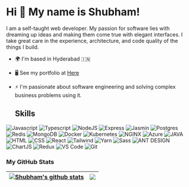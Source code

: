 # Hi 👋 My name is Shubham!

I am a self-taught web developer. My passion for software lies with dreaming up ideas and making them come true with elegant interfaces. I take great care in the experience, architecture, and code quality of the things I build.

- 🌍 I'm based in Hyderabad 🇮🇳
- 🖥️ See my portfolio at [Here](https://portfolio-hermit.vercel.app/portfolio)
- ⚡ I'm passionate about software engineering and solving complex business problems using it.

  ## Skills
  
![Javascript](https://img.shields.io/badge/JavaScript-323330?style=for-the-badge&logo=javascript&logoColor=F7DF1E)
![Typescript](https://img.shields.io/badge/TypeScript-007ACC?style=for-the-badge&logo=typescript&logoColor=white)
![NodeJS](https://img.shields.io/badge/Node.js-339933?style=for-the-badge&logo=nodedotjs&logoColor=white)
![Express](https://img.shields.io/badge/express.js-%23404d59.svg?style=for-the-badge&logo=express&logoColor=%2361DAFB)
![Jasmin](https://img.shields.io/badge/jasmine-%238A4182.svg?style=for-the-badge&logo=jasmine&logoColor=white)
![Postgres](https://img.shields.io/badge/postgres-%23316192.svg?style=for-the-badge&logo=postgresql&logoColor=white)
![Redis](https://img.shields.io/badge/redis-%23DD0031.svg?style=for-the-badge&logo=redis&logoColor=white)
![MongoDB](https://img.shields.io/badge/MongoDB-4EA94B?style=for-the-badge&logo=mongodb&logoColor=white)
![Docker](https://img.shields.io/badge/docker-%230db7ed.svg?style=for-the-badge&logo=docker&logoColor=white)
![Kubernetes](https://img.shields.io/badge/kubernetes-%23326ce5.svg?style=for-the-badge&logo=kubernetes&logoColor=white)
![NGINX](https://img.shields.io/badge/nginx-%23009639.svg?style=for-the-badge&logo=nginx&logoColor=white)
![Azure](https://img.shields.io/badge/azure-%230072C6.svg?style=for-the-badge&logo=azure-devops&logoColor=white)
![JAVA](https://img.shields.io/badge/java-%23ED8B00.svg?style=for-the-badge&logo=java&logoColor=white)
![HTML](https://img.shields.io/badge/HTML5-E34F26?style=for-the-badge&logo=html5&logoColor=white)
![CSS](https://img.shields.io/badge/css3-%231572B6.svg?style=for-the-badge&logo=css3&logoColor=white)
![React](https://img.shields.io/badge/React-20232A?style=for-the-badge&logo=react&logoColor=61DAFB)
![Tailwind](https://img.shields.io/badge/Tailwind_CSS-38B2AC?style=for-the-badge&logo=tailwind-css&logoColor=white)
![Yarn](https://img.shields.io/badge/Yarn-2C8EBB?style=for-the-badge&logo=yarn&logoColor=white)
![Sass](https://img.shields.io/badge/Sass-CC6699?style=for-the-badge&logo=sass&logoColor=white)
![ANT DESIGN](https://img.shields.io/badge/-AntDesign-%230170FE?style=for-the-badge&logo=ant-design&logoColor=white)
![ChartJS](https://img.shields.io/badge/Chart.js-FF6384?style=for-the-badge&logo=chartdotjs&logoColor=white)
![Redux](https://img.shields.io/badge/Redux-593D88?style=for-the-badge&logo=redux&logoColor=white)
![VS Code](https://img.shields.io/badge/VSCode-0078D4?style=for-the-badge&logo=visual%20studio%20code&logoColor=white)
![Git](https://img.shields.io/badge/git-%23F05033.svg?style=for-the-badge&logo=git&logoColor=white)



### My GitHub Stats
| <a href="https://github.com/hermit-github"><img align="center" src="https://github-readme-stats-hermit.vercel.app/api?username=hermit-github&show_icons=true&include_all_commits=true&theme=ambient_gradient&hide_border=true" alt="Shubham's github stats" /></a> | <a href="https://github.com/hermit-github"><img align="center" src="https://github-readme-stats-hermit.vercel.app/api/top-langs/?username=hermit-github&layout=compact&theme=ambient_gradient&hide_border=true" /></a> |
| ------------- | ------------- |
<!--
**hermit-github/hermit-github** is a ✨ _special_ ✨ repository because its `README.md` (this file) appears on your GitHub profile.

Here are some ideas to get you started:

- 🔭 I’m currently working on ...
- 🌱 I’m currently learning ...
- 👯 I’m looking to collaborate on ...
- 🤔 I’m looking for help with ...
- 💬 Ask me about ...
- 📫 How to reach me: ...
- 😄 Pronouns: ...
- ⚡ Fun fact: ...
-->
